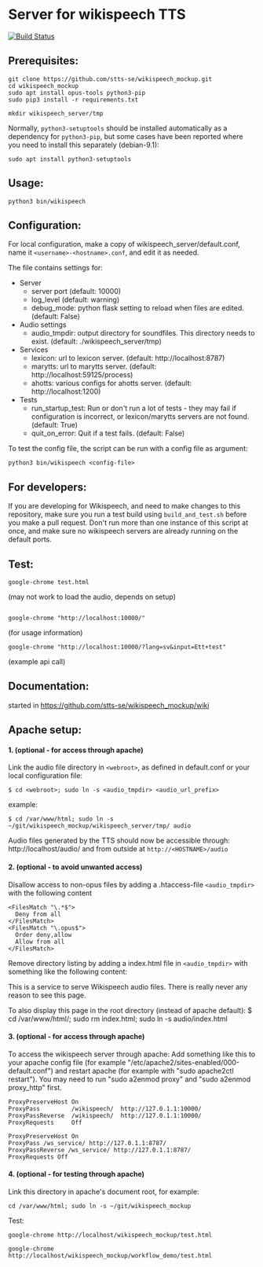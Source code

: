 # Server for wikispeech TTS

[![Build Status](https://travis-ci.org/stts-se/wikispeech_mockup.svg?branch=master)](https://travis-ci.org/stts-se/wikispeech_mockup)

## Prerequisites:
```
git clone https://github.com/stts-se/wikispeech_mockup.git
cd wikispeech_mockup
sudo apt install opus-tools python3-pip
sudo pip3 install -r requirements.txt

mkdir wikispeech_server/tmp
```

Normally, `python3-setuptools` should be installed automatically as a dependency for `python3-pip`, but some cases have been reported where you need to install this separately (debian-9.1):

```
sudo apt install python3-setuptools
```

## Usage:
```
python3 bin/wikispeech
```

## Configuration:

For local configuration, make a copy of wikispeech_server/default.conf,
name it ```<username>-<hostname>.conf```, and edit it as needed.

The file contains settings for:
* Server
  * server port (default: 10000)
  * log_level (default: warning)
  * debug_mode: python flask setting to reload when files are edited. (default: False)
* Audio settings
  * audio_tmpdir: output directory for soundfiles. This directory needs to exist. (default: ./wikispeech_server/tmp)
* Services
  * lexicon: url to lexicon server. (default: http://localhost:8787)
  * marytts: url to marytts server. (default: http://localhost:59125/process)
  * ahotts: various configs for ahotts server. (default: http://localhost:1200)
* Tests
  * run_startup_test: Run or don't run a lot of tests - they may fail if configuration is incorrect, or lexicon/marytts servers are not found. (default: True)
  * quit_on_error: Quit if a test fails. (default: False)

To test the config file, the script can be run with a config file as argument:
```
python3 bin/wikispeech <config-file>
```

## For developers:

If you are developing for Wikispeech, and need to make changes to this repository, make sure you run a test build using `build_and_test.sh` before you make a pull request. Don't run more than one instance of this script at once, and make sure no wikispeech servers are already running on the default ports.


## Test:

```
google-chrome test.html
```
(may not work to load the audio, depends on setup)

```

google-chrome "http://localhost:10000/"
```
(for usage information)

```
google-chrome "http://localhost:10000/?lang=sv&input=Ett+test"
```
(example api call)


## Documentation:

started in https://github.com/stts-se/wikispeech_mockup/wiki


## Apache setup:

#### 1. (optional - for access through apache)
Link the audio file directory in ```<webroot>```, as defined in default.conf or your local configuration file:
```
$ cd <webroot>; sudo ln -s <audio_tmpdir> <audio_url_prefix>
```

example:
```
$ cd /var/www/html; sudo ln -s ~/git/wikispeech_mockup/wikispeech_server/tmp/ audio
```

Audio files generated by the TTS should now be accessible through: http://localhost/audio/ and from outside at ```http://<HOSTNAME>/audio```



#### 2. (optional - to avoid unwanted access)

Disallow access to non-opus files by adding a .htaccess-file ```<audio_tmpdir>``` with the following content

```
<FilesMatch "\.*$">
  Deny from all
</FilesMatch>
<FilesMatch "\.opus$">
  Order deny,allow
  Allow from all
</FilesMatch>
```

Remove directory listing by adding a index.html file in ```<audio_tmpdir>``` with something like the following content:

This is a service to serve Wikispeech audio files. There is really never any reason to see this page.

To also display this page in the root directory (instead of apache default): $ cd /var/www/html/; sudo rm index.html; sudo ln -s audio/index.html

#### 3. (optional - for access through apache)


To access the wikispeech server through apache:
Add something like this to your apache config file (for example "/etc/apache2/sites-enabled/000-default.conf") and restart
apache (for example with "sudo apache2ctl restart"). You may need to run "sudo a2enmod proxy" and  "sudo a2enmod proxy_http" first.

```
ProxyPreserveHost On
ProxyPass         /wikispeech/  http://127.0.1.1:10000/
ProxyPassReverse  /wikispeech/  http://127.0.1.1:10000/
ProxyRequests     Off

ProxyPreserveHost On
ProxyPass /ws_service/ http://127.0.1.1:8787/
ProxyPassReverse /ws_service/ http://127.0.1.1:8787/
ProxyRequests Off
```

#### 4. (optional - for testing through apache)

Link this directory in apache's document root, for example: 
```
cd /var/www/html; sudo ln -s ~/git/wikispeech_mockup
```

Test:
```
google-chrome http://localhost/wikispeech_mockup/test.html
```
```
google-chrome http://localhost/wikispeech_mockup/workflow_demo/test.html
```
